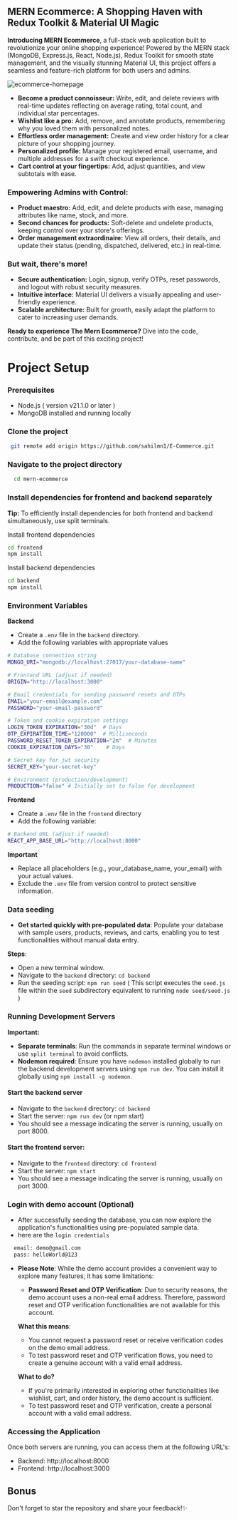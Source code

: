 ## MERN Ecommerce: A Shopping Haven with Redux Toolkit & Material UI Magic

**Introducing MERN Ecommerce**, a full-stack web application built to revolutionize your online shopping experience! Powered by the MERN stack (MongoDB, Express.js, React, Node.js), Redux Toolkit for smooth state management, and the visually stunning Material UI, this project offers a seamless and feature-rich platform for both users and admins.

![ecommerce-homepage](https://res.cloudinary.com/dh5fjdce9/image/upload/v1707365755/front_inhzp9.png)

* **Become a product connoisseur:** Write, edit, and delete reviews with real-time updates reflecting on average rating, total count, and individual star percentages.
* **Wishlist like a pro:** Add, remove, and annotate products, remembering why you loved them with personalized notes.
* **Effortless order management:** Create and view order history for a clear picture of your shopping journey.
* **Personalized profile:** Manage your registered email, username, and multiple addresses for a swift checkout experience.
* **Cart control at your fingertips:** Add, adjust quantities, and view subtotals with ease.

### **Empowering Admins with Control:**

* **Product maestro:** Add, edit, and delete products with ease, managing attributes like name, stock, and more.
* **Second chances for products:** Soft-delete and undelete products, keeping control over your store's offerings.
* **Order management extraordinaire:** View all orders, their details, and update their status (pending, dispatched, delivered, etc.) in real-time.

### **But wait, there's more!**

* **Secure authentication:** Login, signup, verify OTPs, reset passwords, and logout with robust security measures.
* **Intuitive interface:** Material UI delivers a visually appealing and user-friendly experience.
* **Scalable architecture:** Built for growth, easily adapt the platform to cater to increasing user demands.

**Ready to experience The Mern Ecommerce?** Dive into the code, contribute, and be part of this exciting project!

# **Project Setup**

### Prerequisites
- Node.js ( version v21.1.0 or later )
- MongoDB installed and running locally

### Clone the project

```bash
 git remote add origin https://github.com/sahilmn1/E-Commerce.git
```

### Navigate to the project directory

```bash
  cd mern-ecommerce
```

### Install dependencies for frontend and backend separately
**Tip:** To efficiently install dependencies for both frontend and backend simultaneously, use split terminals.

Install frontend dependencies
```bash
cd frontend
npm install
```

Install backend dependencies

```bash
cd backend
npm install
```


### Environment Variables
**Backend**
- Create a `.env` file in the `backend` directory.
- Add the following variables with appropriate values
```bash
# Database connection string
MONGO_URI="mongodb://localhost:27017/your-database-name"

# Frontend URL (adjust if needed)
ORIGIN="http://localhost:3000"

# Email credentials for sending password resets and OTPs
EMAIL="your-email@example.com"
PASSWORD="your-email-password"

# Token and cookie expiration settings
LOGIN_TOKEN_EXPIRATION="30d"  # Days
OTP_EXPIRATION_TIME="120000"  # Milliseconds
PASSWORD_RESET_TOKEN_EXPIRATION="2m"  # Minutes
COOKIE_EXPIRATION_DAYS="30"    # Days

# Secret key for jwt security
SECRET_KEY="your-secret-key"

# Environment (production/development)
PRODUCTION="false" # Initially set to false for development
```

**Frontend**
- Create a `.env` file in the `frontend` directory
- Add the following variable:
```bash
# Backend URL (adjust if needed)
REACT_APP_BASE_URL="http://localhost:8000" 
```

**Important**
- Replace all placeholders (e.g., your_database_name, your_email) with your actual values.
- Exclude the `.env` file from version control to protect sensitive information.

### Data seeding
- **Get started quickly with pre-populated data**: Populate your database with sample users, products, reviews, and carts, enabling you to test functionalities without manual data entry.

**Steps**:
- Open a new terminal window.
- Navigate to the `backend` directory: `cd backend`
- Run the seeding script: `npm run seed` ( This script executes the `seed.js` file within the `seed` subdirectory equivalent to running `node seed/seed.js` )
### Running Development Servers

**Important:**

- **Separate terminals**: Run the commands in separate terminal windows or use `split terminal` to avoid conflicts.
- **Nodemon required**: Ensure you have `nodemon` installed globally to run the backend development servers using `npm run dev`. You can install it globally using `npm install -g nodemon`.

#### Start the backend server
- Navigate to the `backend` directory: `cd backend`
- Start the server: `npm run dev` (or npm start)
- You should see a message indicating the server is running, usually on port 8000.
     
#### Start the frontend server:
- Navigate to the `frontend` directory: `cd frontend`
- Start the server: `npm start`
- You should see a message indicating the server is running, usually on port 3000.

### Login with demo account (Optional)
- After successfully seeding the database, you can now explore the application's functionalities using pre-populated sample data.
- here are the `login credentials`
```bash
  email: demo@gmail.com
  pass: helloWorld@123
```

- **Please Note**: While the demo account provides a convenient way to explore many features, it has some limitations:
    - **Password Reset and OTP Verification**: Due to security reasons, the demo account uses a non-real email address. Therefore, password reset and OTP verification functionalities are not available for this account.

    **What this means**:
    - You cannot request a password reset or receive verification codes on the demo email address.
    - To test password reset and OTP verification flows, you need to create a genuine account with a valid email address.

    **What to do?**
    - If you're primarily interested in exploring other functionalities like wishlist, cart, and order history, the demo account is sufficient.
    - To test password reset and OTP verification, create a personal account with a valid email address.
### Accessing the Application
Once both servers are running, you can access them at the following URL's:
- Backend: http://localhost:8000
- Frontend: http://localhost:3000

## **Bonus**
Don't forget to star the repository and share your feedback!✨
